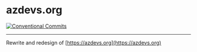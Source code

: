 # azdevs.org

[![Conventional Commits](https://img.shields.io/badge/Conventional%20Commits-1.0.0-yellow.svg)](https://conventionalcommits.org)

---

Rewrite and redesign of [https://azdevs.org](https://azdevs.org)
